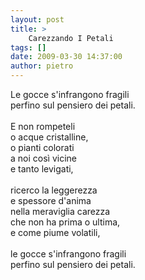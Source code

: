 ```yaml
---
layout: post
title: >
    Carezzando I Petali
tags: []
date: 2009-03-30 14:37:00
author: pietro
---
```

Le gocce s'infrangono fragili<br/>perfino sul pensiero dei petali.<br/><br/>E non rompeteli<br/>o acque cristalline,<br/>o pianti colorati<br/>a noi così vicine<br/>e tanto levigati,<br/><br/>ricerco la leggerezza<br/>e spessore d'anima<br/>nella meraviglia carezza<br/>che non ha prima o ultima,<br/>e come piume volatili,<br/><br/>le gocce s'infrangono fragili<br/>perfino sul pensiero dei petali.
